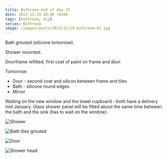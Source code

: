 ```yaml
---
title: Bathroom end of day 25
date: 2013-12-19 20:46 +0100
tags: [bathroom, diy]
series: Bathroom
image: /images/posts/2013/12/19-bathroom-01.jpg
---
```


Bath grouted (silicone tomorrow).

Shower mounted.

Doorframe refitted, first coat of paint on frame and door.

Tomorrow:

- Door - second coat and silicon between frame and tiles
- Bath - silicone round edges
- Mirror

Waiting on the new window and the towel cupboard - both have a delivery mid January. Glass shower panel will be fitted about the same time between the bath and the sink (has to wait on the window).

![Shower](/images/posts/2013/12/19-bathroom-01.jpg)

![Bath tiles grouted](/images/posts/2013/12/19-bathroom-02.jpg)

![Door](/images/posts/2013/12/19-bathroom-03.jpg)

![Shower head](/images/posts/2013/12/19-bathroom-04.jpg)
